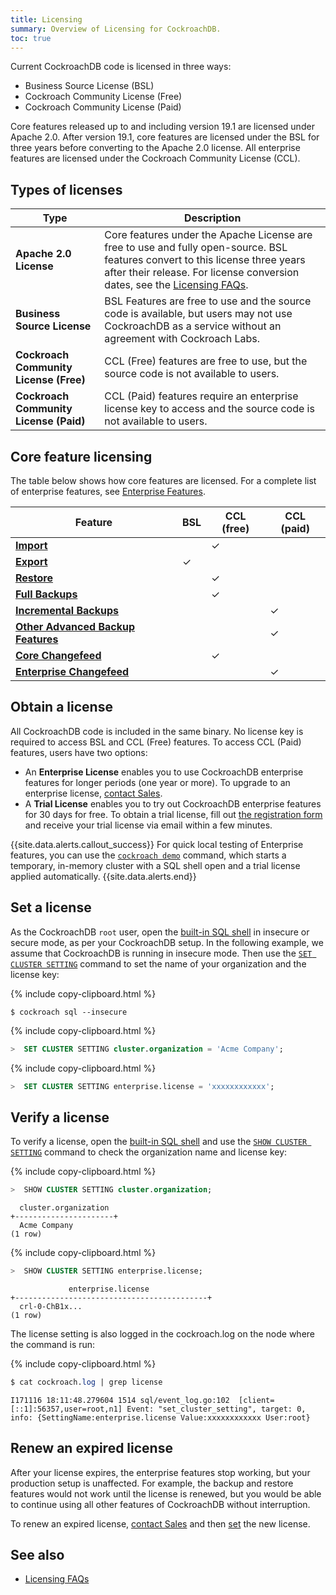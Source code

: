 ```yaml
---
title: Licensing
summary: Overview of Licensing for CockroachDB.
toc: true
---
```


Current CockroachDB code is licensed in three ways: 

-  Business Source License (BSL)
-  Cockroach Community License (Free)
-  Cockroach Community License (Paid)

Core features released up to and including version 19.1 are licensed under Apache 2.0. After version 19.1, core features are licensed under the BSL for three years before converting to the Apache 2.0 license. All enterprise features are licensed under the Cockroach Community License (CCL).

## Types of licenses

Type | Description
-------------|------------
**Apache 2.0 License** | Core features under the Apache License are free to use and fully open-source. BSL features convert to this license three years after their release. For license conversion dates, see the [Licensing FAQs](licensing-faqs.html).
**Business Source License** | BSL Features are free to use and the source code is available, but users may not use CockroachDB as a service without an agreement with Cockroach Labs.
**Cockroach Community License (Free)** | CCL (Free) features are free to use, but the source code is not available to users.
**Cockroach Community License (Paid)** | CCL (Paid) features require an enterprise license key to access and the source code is not available to users.

## Core feature licensing

The table below shows how core features are licensed. For a complete list of enterprise features, see [Enterprise Features](enterprise-licensing.html).

Feature          | BSL | CCL (free)      | CCL (paid) 
-----------------|-----|-----------------|---------------
**[Import](import.html)** | | ✓ |
**[Export](export.html)** | ✓ | |
**[Restore](restore.html)** | | ✓ |
**[Full Backups](take-full-and-incremental-backups.html#full-backups)** | | ✓ |
**[Incremental Backups](take-full-and-incremental-backups.html#incremental-backups)** | | | ✓
**[Other Advanced Backup Features](backup.html)** | | | ✓
**[Core Changefeed](stream-data-out-of-cockroachdb-using-changefeeds.html#create-a-core-changefeed)** | | ✓ |
**[Enterprise Changefeed](stream-data-out-of-cockroachdb-using-changefeeds.html#configure-a-changefeed-enterprise)** | | | ✓

## Obtain a license

All CockroachDB code is included in the same binary. No license key is required to access BSL and CCL (Free) features. To access CCL (Paid) features, users have two options:

- An **Enterprise License** enables you to use CockroachDB enterprise features for longer periods (one year or more). To upgrade to an enterprise license, <a href="mailto:sales@cockroachlabs.com">contact Sales</a>.
- A **Trial License** enables you to try out CockroachDB enterprise features for 30 days for free. To obtain a trial license, fill out [the registration form](https://www.cockroachlabs.com/get-cockroachdb/) and receive your trial license via email within a few minutes.

{{site.data.alerts.callout_success}}
For quick local testing of Enterprise features, you can use the [`cockroach demo`](cockroach-demo.html) command, which starts a temporary, in-memory cluster with a SQL shell open and a trial license applied automatically.
{{site.data.alerts.end}}

## Set a license

As the CockroachDB `root` user, open the [built-in SQL shell](cockroach-sql.html) in insecure or secure mode, as per your CockroachDB setup. In the following example, we assume that CockroachDB is running in insecure mode. Then use the [`SET CLUSTER SETTING`](set-cluster-setting.html) command to set the name of your organization and the license key:

{% include copy-clipboard.html %}
~~~ shell
$ cockroach sql --insecure
~~~

{% include copy-clipboard.html %}
~~~ sql
>  SET CLUSTER SETTING cluster.organization = 'Acme Company';
~~~

{% include copy-clipboard.html %}
~~~ sql
>  SET CLUSTER SETTING enterprise.license = 'xxxxxxxxxxxx';
~~~

## Verify a license

To verify a license, open the [built-in SQL shell](cockroach-sql.html) and use the [`SHOW CLUSTER SETTING`](show-cluster-setting.html) command to check the organization name and license key:

{% include copy-clipboard.html %}
~~~ sql
>  SHOW CLUSTER SETTING cluster.organization;
~~~
~~~
  cluster.organization
+----------------------+
  Acme Company
(1 row)
~~~

{% include copy-clipboard.html %}
~~~ sql
>  SHOW CLUSTER SETTING enterprise.license;
~~~
~~~
             enterprise.license
+-------------------------------------------+
  crl-0-ChB1x...
(1 row)
~~~

The license setting is also logged in the cockroach.log on the node where the command is run:

{% include copy-clipboard.html %}
~~~ sql
$ cat cockroach.log | grep license
~~~
~~~
I171116 18:11:48.279604 1514 sql/event_log.go:102  [client=[::1]:56357,user=root,n1] Event: "set_cluster_setting", target: 0, info: {SettingName:enterprise.license Value:xxxxxxxxxxxx User:root}
~~~

## Renew an expired license

After your license expires, the enterprise features stop working, but your production setup is unaffected. For example, the backup and restore features would not work until the license is renewed, but you would be able to continue using all other features of CockroachDB without interruption.

To renew an expired license, <a href="mailto:sales@cockroachlabs.com">contact Sales</a> and then [set](licensing.html#set-a-license) the new license.

## See also

- [Licensing FAQs](licensing-faqs.html)